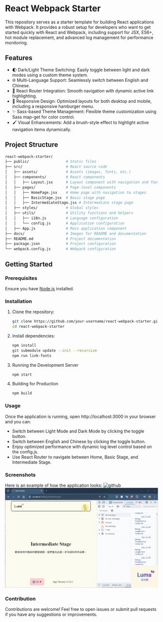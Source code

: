 # React Webpack Starter

This repository serves as a starter template for building React applications with Webpack. It provides a robust setup for developers who want to get started quickly with React and Webpack, including support for JSX, ES6+, hot module replacement, and advanced log management for performance monitoring.

## Features

- 🌓 Dark/Light Theme Switching: Easily toggle between light and dark modes using a custom theme system.
- 🌐 Multi-Language Support: Seamlessly switch between English and Chinese.
- 🧭 React Router Integration: Smooth navigation with dynamic active link highlighting.
- 📱 Responsive Design: Optimized layouts for both desktop and mobile, including a responsive hamburger menu.
- ✨ Sass-based Theme Management: Flexible theme customization using Sass map-get for color control.
- 🖌️ Visual Enhancements: Add a brush-style effect to highlight active navigation items dynamically.


## Project Structure

```bash
react-webpack-starter/
├── public/                 # Static files
├── src/                    # React source code
│   ├── assets/             # Assets (images, fonts, etc.)
│   ├── components/         # React components
│   │   ├── Layout.jsx      # Layout component with navigation and footer
│   ├── pages/              # Page-level components
│   │   ├── HomePage.jsx    # Home page with navigation to stages
│   │   ├── BasicStage.jsx  # Basic stage page
│   │   ├── IntermediateStage.jsx # Intermediate stage page
│   ├── styles/             # Global styles
│   ├── utils/              # Utility functions and helpers
│   │   ├── i18n.js         # Language configuration
│   │   └── config.js       # Application configuration
│   ├── App.js              # Main application component
├── docs/                   # Images for README and documentation
├── README.md               # Project documentation
├── package.json            # Project configuration
└── webpack.config.js       # Webpack configuration
```

## Getting Started

### Prerequisites

Ensure you have [Node.js](https://nodejs.org/) installed.

### Installation

1. Clone the repository:

   ```bash
   git clone https://github.com/your-username/react-webpack-starter.git
   cd react-webpack-starter
   ```
2. Install dependencies:
   ```bash
   npm install
   git submodule update --init --recursive
   npm run link-fonts
   ```
3. Running the Development Server
   ```bash
   npm start
   ```
4. Building for Production
   ```bash
   npm build
   ```

### Usage

Once the application is running, open http://localhost:3000 in your browser and you can:

- Switch between Light Mode and Dark Mode by clicking the toggle button.
- Switch between English and Chinese by clicking the toggle button.
- Enjoy optimized performance with dynamic log level control based on the config.js.
- Use React Router to navigate between Home, Basic Stage, and Intermediate Stage.


### Screenshots

Here is an example of how the application looks:
![github](./docs/Day11.gif)
![github](./docs/Day12.gif)

### Contribution

Contributions are welcome! Feel free to open issues or submit pull requests if you have any suggestions or improvements.

